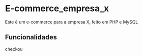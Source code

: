 # E-commerce_empresa_x

Este é um e-commerce para a empresa X, feito em PHP e MySQL

## Funcionalidades

checkou